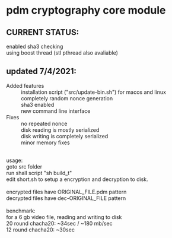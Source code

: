 <h1>pdm cryptography core module</h1>
<h2>CURRENT STATUS:</h2>
enabled sha3 checking<br />
using boost thread (stl pthread also avaliable)<br />
<h2>updated 7/4/2021: </h2>
<dl>
<dt>Added features</dt>
<dd>installation script ("src/update-bin.sh") for macos and linux</dd>
<dd>completely random nonce generation</dd>
<dd>sha3 enabled</dd>
<dd>new command line interface</dd>
<dt>Fixes</dt>
  <dd>no repeated nonce</dd>
  <dd>disk reading is mostly serialized</dd>
  <dd>disk writing is completely serialized</dd>
  <dd>minor memory fixes</dd>
</dl>
<br />
usage:<br />
goto src folder<br />
run shall script "sh build_t"<br />
edit short.sh to setup a encryption and decryption to disk.<br />
<br />encrypted files have ORIGINAL_FILE.pdm pattern<br />
decrypted files have dec-ORIGINAL_FILE pattern<br />
<br />
benchmark:<br />
for a 6 gb video file, reading and writing to disk <br />
20 round chacha20: ~34sec / ~180 mb/sec<br />
12 round chacha20: ~30sec <br />
